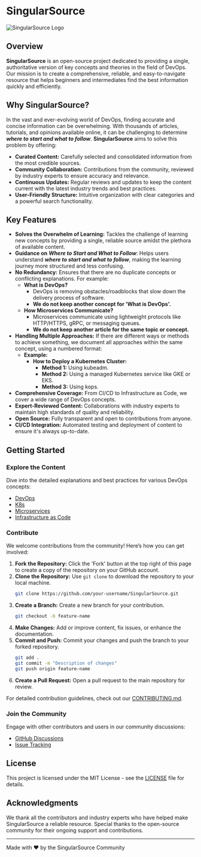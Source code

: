 # SingularSource

![SingularSource Logo](path-to-logo-image)

## Overview

**SingularSource** is an open-source project dedicated to providing a single, authoritative version of key concepts and theories in the field of DevOps. Our mission is to create a comprehensive, reliable, and easy-to-navigate resource that helps beginners and intermediates find the best information quickly and efficiently.

## Why SingularSource?

In the vast and ever-evolving world of DevOps, finding accurate and concise information can be overwhelming. With thousands of articles, tutorials, and opinions available online, it can be challenging to determine **_where to start and what to follow_**. **SingularSource** aims to solve this problem by offering:

- **Curated Content:** Carefully selected and consolidated information from the most credible sources.
- **Community Collaboration:** Contributions from the community, reviewed by industry experts to ensure accuracy and relevance.
- **Continuous Updates:** Regular reviews and updates to keep the content current with the latest industry trends and best practices.
- **User-Friendly Structure:** Intuitive organization with clear categories and a powerful search functionality.

## Key Features

- **Solves the Overwhelm of Learning:** Tackles the challenge of learning new concepts by providing a single, reliable source amidst the plethora of available content.
- **Guidance on** **_Where to Start and What to Follow_**: Helps users understand **_where to start and what to follow_**, making the learning journey more structured and less confusing.
- **No Redundancy:** Ensures that there are no duplicate concepts or conflicting explanations. For example:
  - **What is DevOps?** 
    - DevOps is removing obstacles/roadblocks that slow down the delivery process of software.
    - **We do not keep another concept for 'What is DevOps'.**
  - **How Microservices Communicate?**
    - Microservices communicate using lightweight protocols like HTTP/HTTPS, gRPC, or messaging queues.
    - **We do not keep another article for the same topic or concept.**
- **Handling Multiple Approaches:** If there are different ways or methods to achieve something, we document all approaches within the same concept, using a numbered format:
  - **Example:**
    - **How to Deploy a Kubernetes Cluster:**
      - **Method 1:** Using kubeadm.
      - **Method 2:** Using a managed Kubernetes service like GKE or EKS.
      - **Method 3:** Using kops.
- **Comprehensive Coverage:** From CI/CD to Infrastructure as Code, we cover a wide range of DevOps concepts.
- **Expert-Reviewed Content:** Collaborations with industry experts to maintain high standards of quality and reliability.
- **Open Source:** Fully transparent and open to contributions from anyone.
- **CI/CD Integration:** Automated testing and deployment of content to ensure it's always up-to-date.


## Getting Started

### Explore the Content

Dive into the detailed explanations and best practices for various DevOps concepts:

- [DevOps](concepts/devops/ci-cd)
- [K8s](concepts/kubernetes/overview.md)
- [Microservices](concepts/microservices/overview.md)
- [Infrastructure as Code](concepts/cloud-computing/overview.md)

### Contribute

We welcome contributions from the community! Here’s how you can get involved:

1. **Fork the Repository:** Click the 'Fork' button at the top right of this page to create a copy of the repository on your GitHub account.
2. **Clone the Repository:** Use `git clone` to download the repository to your local machine.
    ```sh
    git clone https://github.com/your-username/SingularSource.git
    ```
3. **Create a Branch:** Create a new branch for your contribution.
    ```sh
    git checkout -b feature-name
    ```
4. **Make Changes:** Add or improve content, fix issues, or enhance the documentation.
5. **Commit and Push:** Commit your changes and push the branch to your forked repository.
    ```sh
    git add .
    git commit -m "Description of changes"
    git push origin feature-name
    ```
6. **Create a Pull Request:** Open a pull request to the main repository for review.

For detailed contribution guidelines, check out our [CONTRIBUTING.md](CONTRIBUTING.MD).

### Join the Community

Engage with other contributors and users in our community discussions:

- [GitHub Discussions](https://github.com/SingularSource/Discussions)
- [Issue Tracking](https://github.com/SingularSource/Issues)

## License

This project is licensed under the MIT License - see the [LICENSE](LICENSE) file for details.

## Acknowledgments

We thank all the contributors and industry experts who have helped make SingularSource a reliable resource. Special thanks to the open-source community for their ongoing support and contributions.

---

Made with ❤️ by the SingularSource Community
